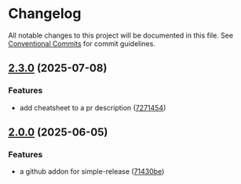 # Changelog

All notable changes to this project will be documented in this file.
See [Conventional Commits](https://conventionalcommits.org) for commit guidelines.

## [2.3.0](https://github.com/TrigenSoftware/simple-release/compare/v2.2.1...v2.3.0) (2025-07-08)

### Features

* add cheatsheet to a pr description ([7271454](https://github.com/TrigenSoftware/simple-release/commit/727145421f37bd98b74e5a632348ccc0de89862d))

## [2.0.0](https://github.com/TrigenSoftware/simple-release/compare/v1.0.0...v2.0.0) (2025-06-05)

### Features

* a github addon for simple-release ([71430be](https://github.com/TrigenSoftware/simple-release/commit/71430be20ab9aa680f89d4d36b6dec7f76df4a82))

